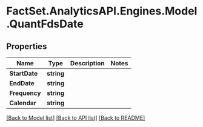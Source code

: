 # FactSet.AnalyticsAPI.Engines.Model.QuantFdsDate

## Properties

Name | Type | Description | Notes
------------ | ------------- | ------------- | -------------
**StartDate** | **string** |  | 
**EndDate** | **string** |  | 
**Frequency** | **string** |  | 
**Calendar** | **string** |  | 

[[Back to Model list]](../README.md#documentation-for-models) [[Back to API list]](../README.md#documentation-for-api-endpoints) [[Back to README]](../README.md)

